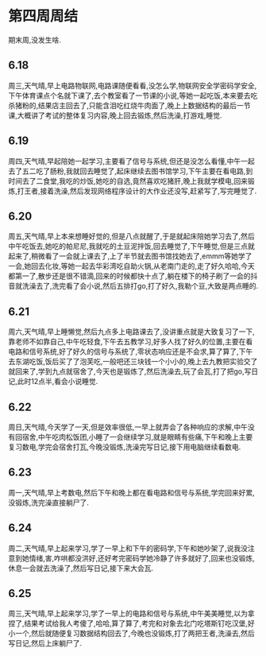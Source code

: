 # 第四周周结
  期末周,没发生啥.
## 6.18
  周三,天气晴,早上电路物联网,电路课随便看看,没怎么学,物联网安全学密码学安全,下午体育课点个名就下课了,去个教室看了一节课的小说,等她一起吃饭,本来要去吃杀猪粉的,结果店主回去了,只能含泪吃红烧牛肉面了,晚上上数据结构的最后一节课,大概讲了考试的整体复习内容,晚上回去锻炼,然后洗澡,打游戏,睡觉.  
## 6.19 
  周四,天气晴,早起陪她一起学习,主要看了信号与系统,但还是没怎么看懂,中午一起去了五二吃了肠粉,我就回去睡觉了,起床继续去图书馆学习,下午主要在看电路,到时间去了二食堂,我吃的炒饭,她吃的自选,竟然喜欢吃猪肝,晚上我就学模电,回来锻炼,打王者,接着洗澡,然后发现网络程序设计的大作业还没写,赶紧写了,写完睡觉了.
## 6.20
  周五,天气晴,早上本来想睡好觉的,但是八点就醒了,于是就起床陪她学习去了,然后中午吃饭去,她吃的帕尼尼,我就吃的土豆泥拌饭,回去睡觉了,下午睡觉,但是三点就起来了,稍微看了一会就上课去了,上了半节就去图书馆找她去了,emmm等她学了一会,她回去化妆,等她一起去华彩湾吃自助火锅,从老南门走的,走了好久哈哈,今天都第一了,散步还是很不错滴,回来的时候都快十点了,躺在楼下的椅子刷了一会的抖音就洗澡去了,洗完看了会小说,然后五排打go,打了好久,我勒个豆,大致是两点睡的.
## 6.21
  周六,天气晴,早上睡懒觉,然后九点多上电路课去了,没讲重点就是大致复习了一下,靠老师不如靠自己,中午吃轻食,下午去五教学习,好多人找了好久的位置,主要在看电路和信号系统,好了好久的信号与系统了,零状态响应还是不会求,算了算了,下午去东湖吃饭,饭后买了了泡芙吃,一般吧还三块钱一个小小的,晚上去九教把实验交了就回来了,学到九点就宿舍了,今天也是锻炼了,然后洗澡去,玩了会瓦,打了把go,写日记,此时12点半,看会小说睡觉.
## 6.22
  周日,天气晴,今天学了一天,但是效率很低,一早上就弄会了各种响应的求解,中午没有回宿舍,中午吃肉松饭团,小睡了一会继续学习,就是眼睛有些痛,下午和晚上主要复习数电,学完会宿舍打瓦,今晚没锻炼,洗澡完写日记,接下用电脑继续看数电.   
## 6.23
  周一,天气晴,早上考数电,然后下午和晚上都在看电路和信号与系统,学完回来好累,没锻炼,洗完澡直接躺尸了.
## 6.24
  周二,天气晴,早上起来学习,学了一早上和下午的密码学,下午和她吵架了,说我没注意到她情绪,害,咋哄都没洪好,还好考完密码学她冷静了许多就好了,回来也没锻炼,休息一会就去洗澡了,然后写日记,接下来大会瓦.      
## 6.25
  周三,天气晴,早上起来学习,学了一早上的电路和信号与系统,中午美美睡觉,以为拿捏了,结果考试给我人考傻了,哈哈,算了算了,考完和对象去北门吃塔斯钉吃汉堡,好小一个,然后就随便复习数据结构回去了,今晚也没锻炼,打了两把王者,洗澡去,然后写日记,然后上床躺尸了.
